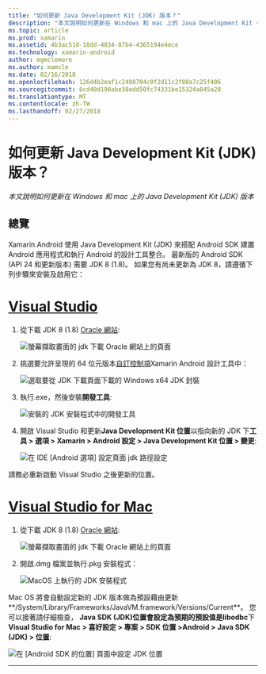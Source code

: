 ```yaml
---
title: "如何更新 Java Development Kit (JDK) 版本？"
description: "本文說明如何更新在 Windows 和 mac 上的 Java Development Kit (JDK) 版本"
ms.topic: article
ms.prod: xamarin
ms.assetid: 4b3ac51d-18dd-4034-87b4-4365194e4ece
ms.technology: xamarin-android
author: mgmclemore
ms.author: mamcle
ms.date: 02/16/2018
ms.openlocfilehash: 126d4b2eaf1c2408704c0f2d11c2f88a7c25f406
ms.sourcegitcommit: 6cd40d190abe38edd50fc74331be15324a845a28
ms.translationtype: MT
ms.contentlocale: zh-TW
ms.lasthandoff: 02/27/2018
---
```

# <a name="how-do-i-update-the-java-development-kit-jdk-version"></a>如何更新 Java Development Kit (JDK) 版本？

_本文說明如何更新在 Windows 和 mac 上的 Java Development Kit (JDK) 版本_

## <a name="overview"></a>總覽

Xamarin.Android 使用 Java Development Kit (JDK) 來搭配 Android SDK 建置 Android 應用程式和執行 Android 的設計工具整合。 最新版的 Android SDK (API 24 和更新版本) 需要 JDK 8 (1.8)。 如果您有尚未更新為 JDK 8，請遵循下列步驟來安裝及啟用它：

# <a name="visual-studiotabvswin"></a>[Visual Studio](#tab/vswin)

1.  從下載 JDK 8 (1.8) [Oracle 網站](http://www.oracle.com/technetwork/java/javase/downloads/index.html):

    ![螢幕擷取畫面的 jdk 下載 Oracle 網站上的頁面](update-jdk-images/image1.png)

2.  挑選要允許呈現的 64 位元版本[自訂控制項](https://developer.xamarin.com/releases/vs/xamarin.vs_4/xamarin.vs_4.2/#androiddesignercustomcontrols)Xamarin Android 設計工具中：

    ![選取要從 JDK 下載頁面下載的 Windows x64 JDK 封裝](update-jdk-images/image2.png)

3.  執行.exe，然後安裝**開發工具**:

    ![安裝的 JDK 安裝程式中的開發工具](update-jdk-images/image3.png)

4.  開啟 Visual Studio 和更新**Java Development Kit 位置**以指向新的 JDK 下**工具 > 選項 > Xamarin > Android 設定 > Java Development Kit 位置 > 變更**:

    ![在 IDE [Android 選項] 設定頁面 jdk 路徑設定](update-jdk-images/image4.png)

請務必重新啟動 Visual Studio 之後更新的位置。

# <a name="visual-studio-for-mactabvsmac"></a>[Visual Studio for Mac](#tab/vsmac)

1.  從下載 JDK 8 (1.8) [Oracle 網站](http://www.oracle.com/technetwork/java/javase/downloads/index.html):

    ![螢幕擷取畫面的 jdk 下載 Oracle 網站上的頁面](update-jdk-images/image1.png)

2.  開啟.dmg 檔案並執行.pkg 安裝程式：

    ![MacOS 上執行的 JDK 安裝程式](update-jdk-images/image5.png)

Mac OS 將會自動設定新的 JDK 版本做為預設藉由更新**/System/Library/Frameworks/JavaVM.framework/Versions/Current**。 您可以接著請仔細檢查， **Java SDK (JDK)**位置會設定為預期的預設值是**libodbc**下**Visual Studio for Mac > 喜好設定 > 專案 > SDK 位置 >Android > Java SDK (JDK) > 位置**:

![在 [Android SDK 的位置] 頁面中設定 JDK 位置](update-jdk-images/image6.png)

-----

